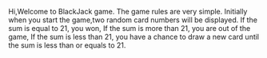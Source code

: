 Hi,Welcome to BlackJack game.
The game rules are very simple.
Initially when you start the game,two random card numbers will be displayed.
If the sum is equal to 21, you won,
If the sum is more than 21, you are out of the game,
If the sum is less than 21, you have a chance to draw a new card until the sum is less than or equals to 21.
